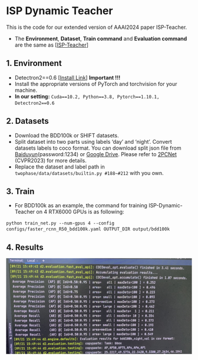 # ISP Dynamic Teacher
This is the code for our extended version of AAAI2024 paper ISP-Teacher.
+ The **Environment**, **Dataset**, **Train command** and **Evaluation command** are the same as [[ISP-Teacher](https://github.com/zhangyin1996/ISP-Teacher)]

## 1. Environment 
+ Detectron2==0.6  [[Install Link](https://detectron2.readthedocs.io/en/latest/tutorials/install.html)]  **Important !!!**
+ Install the appropriate versions of PyTorch and torchvision for your machine.
+ **In our setting:** 
`Cuda==10.2, Python==3.8, Pytorch==1.10.1, Detectron2==0.6`

## 2. Datasets
+ Download the BDD100k or SHIFT datasets.
+ Split dataset into two parts using labels ‘day’ and ‘night’. Convert datasets labels to coco format. You can download split json file from [Baiduyun](https://pan.baidu.com/s/1lExTex7JjZ9-4DZ_fWciSg?pwd=1234)(password:1234) or [Google Drive](https://drive.google.com/drive/folders/1ynapIcAm5subozk0QNzrPWHwWj_xpGle?usp=drive_link). Please refer to [2PCNet](https://github.com/mecarill/2pcnet) (CVPR2023) for more details.
+ Replace the dataset and label path in `twophase/data/datasets/builtin.py #188~#212` with you own.


## 3. Train
+ For BDD100k as an example, the command for training ISP-Dynamic-Teacher on 4 RTX6000 GPUs is as following:
```
python train_net.py --num-gpus 4 --config configs/faster_rcnn_R50_bdd100k.yaml OUTPUT_DIR output/bdd100k
```
## 4. Results

![image text](https://github.com/zhangyin1996/ISP-Dynamic-Teacher/blob/main/results.jpg)
